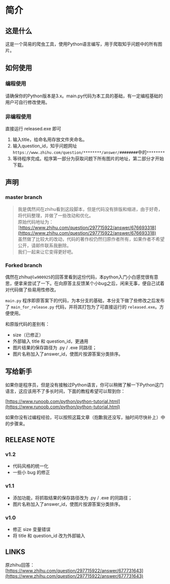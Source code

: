# 简介

## 这是什么

这是一个简易的爬虫工具，使用Python语言编写，用于爬取知乎问题中的所有图片。

## 如何使用
### 编程使用
请确保你的Python版本是3.x。main.py代码为本工具的基础，有一定编程基础的用户可自行修改使用。 

### 非编程使用

直接运行 released.exe 即可
1. 输入title，给命名用存放文件夹命名。
2. 输入question_id，知乎问题网址 ```https://www.zhihu.com/question/********/answer/########```中的`********`
3. 等待程序完成。程序第一部分为获取问题下所有图片的地址，第二部分才开始下载。

## 声明
### master branch
>我是偶然间在zhihu看到这段脚本，但是代码没有排版和缩进，由于好奇，将代码整理，并做了一些改动和优化。  
原始代码地址为：[https://www.zhihu.com/question/297715922/answer/676693318](https://www.zhihu.com/question/297715922/answer/676693318)  
虽然做了比较大的改动，代码的著作权仍然归原作者所有，如果作者不希望公开，请邮件联系我删除。  
我们一起来让它变得更好吧。


### Forked branch 
偶然在zhihu`@lw900925`的回答里看到这份代码，本python入门小白感觉很有意思，便拿来尝试了一下。在向原答主反馈某个小bug之后，闲来无事，便自己试着对代码做了些易用性修改。

`main.py` 程序即原答案下的代码，为本分支的基础，本分支下做了些修改之后发布了 `main_for_release.py` 代码，并将其打包为了可直接运行的 `released.exe`。方便使用。

和原版代码的差别有：
+ size（已修正）
+ 外部输入 title 和 question_id，更通用
+ 图片结果的保存路径为 .py / .exe 同路径；
+ 图片名称加入了answer_id，使图片按源答案分类排序。

## 写给新手

如果你是程序员，但是没有接触过Python语言，你可以稍微了解一下Python这门语言，这应该用不了多长时间，下面的教程希望可以帮到你：

[https://www.runoob.com/python/python-tutorial.html](https://www.runoob.com/python/python-tutorial.html)

如果你没有过编程经验，可以按照这篇文章（抱歉我还没写，抽时间尽快补上）中的步骤来。

## RELEASE NOTE
### v1.2
+ 代码风格的统一化
+ 一些小 bug 的修正

  
### v1.1
+ 添加功能，将抓取结果的保存路径改为 .py / .exe 的同路径；
+ 图片名称加入了answer_id，使图片按源答案分类排序。

### v1.0
+ 修正 size 变量错误
+ 将 title 和 question_id 改为外部输入
## LINKS

原zhihu回答：[https://www.zhihu.com/question/297715922/answer/677731643](https://www.zhihu.com/question/297715922/answer/677731643)


